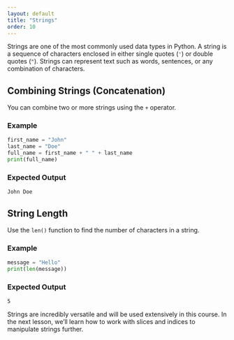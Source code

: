 ```yaml
---
layout: default
title: "Strings"
order: 10
---
```


Strings are one of the most commonly used data types in Python. A string is a sequence of characters enclosed in either single quotes (`'`) or double quotes (`"`). Strings can represent text such as words, sentences, or any combination of characters.

## Combining Strings (Concatenation)

You can combine two or more strings using the `+` operator.

### Example

```python
first_name = "John"
last_name = "Doe"
full_name = first_name + " " + last_name
print(full_name)
```

### Expected Output

```plaintext
John Doe
```

## String Length

Use the `len()` function to find the number of characters in a string.

### Example

```python
message = "Hello"
print(len(message))
```

### Expected Output

```plaintext
5
```

Strings are incredibly versatile and will be used extensively in this course. In the next lesson, we’ll learn how to work with slices and indices to manipulate strings further.
